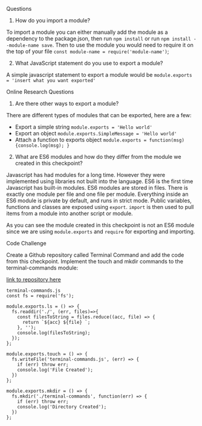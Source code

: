 Questions
1. How do you import a module?

To import a module you can either manually add the module as a dependency to the package.json, then run `npm install` or run `npm install --module-name save`.  Then to use the module you would need to require it on the top of your file `const module-name = require('module-name')`;

2. What JavaScript statement do you use to export a module?

A simple javascript statement to export a module would be `module.exports = 'insert what you want exported'`


Online Research Questions

1. Are there other ways to export a module?

There are different types of modules that can be exported, here are a few:
- Export a simple string  `module.exports = 'Hello world'`
- Export an object `module.exports.SimpleMessage = 'Hello world'`
- Attach a function to exports object `module.exports = function(msg) {console.log(msg); }`

2. What are ES6 modules and how do they differ from the module we created in this checkpoint?

Javascript has had modules for a long time.  However they were implemented using libraries not built into the language.  ES6 is the first time Javascript has built-in modules.  ES6 modules are stored in files.  There is exactly one module per file and one file per module.  Everything inside an ES6 module is private by default, and runs in strict mode.  Public variables, functions and classes are exposed using `export`. `import` is then used to pull items from a module into another script or module.

As you can see the module created in this checkpoint is not an ES6 module since we are using `module.exports` and `require` for exporting and importing.


Code Challenge

Create a Github repository called Terminal Command and add the code from this checkpoint. Implement the touch and mkdir commands to the terminal-commands module:

[link to repository here](https://github.com/jchaoooo/terminal-commands)

```
terminal-commands.js
const fs = require('fs');

module.exports.ls = () => {
  fs.readdir('./', (err, files)=>{
    const filesToString = files.reduce((acc, file) => {
      return `${acc} ${file} `;
    }, '');
    console.log(filesToString);
  });
};

module.exports.touch = () => {
  fs.writeFile('terminal-commands.js', (err) => {
    if (err) throw err;
    console.log('File Created');
  })
};

module.exports.mkdir = () => {
  fs.mkdir('./terminal-commands', function(err) => {
    if (err) throw err;
    console.log('Directory Created');
  })
};
```
